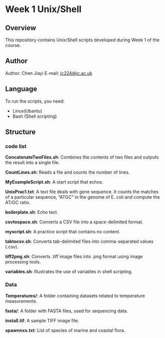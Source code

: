 # Week 1 Unix/Shell

## Overview
This repository contains Unix/Shell scripts developed during Week 1 of the course. 

## Author
Author: Chen Jiayi
E-mail: jc224@ic.ac.uk

## Language
To run the scripts, you need:
- Linux(Ubantu)
- Bash (Shell scripting)

## Structure
### code list
**ConcatenateTwoFiles.sh**: Combines the contents of two files and outputs the result into a single file.

**CountLines.sh**: Reads a file and counts the number of lines.

**MyExampleScript.sh**: A start script that echos.

**UnixPrac1.txt**: A text file deals with gene sequence. It counts the matches of a particular sequence, “ATGC” in the genome of E. coli and compute the AT/GC ratio.

**boilerplate.sh**: Echo text.

**csvtospace.sh**: Converts a CSV file into a space-delimited format.

**myscript.sh**: A practice script that contains no content.

**tabtocsv.sh**: Converts tab-delimited files into comma-separated values (.csv).

**tiff2png.sh**: Converts .tiff image files into .png format using image processing tools.

**variables.sh**: Illustrates the use of variables in shell scripting.

### Data
**Temperatures/**: A folder containing datasets related to temperature measurements.

**fasta/**: A folder with FASTA files, used for sequencing data.

**install.tif**: A sample TIFF image file.

**spawnnxs.txt**: List of species of marine and coastal flora.
